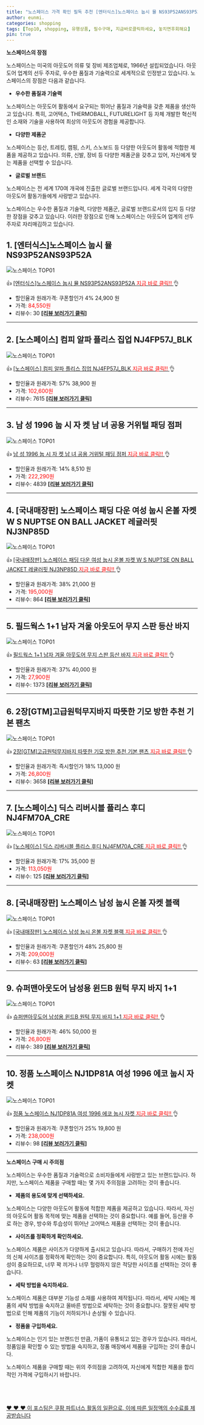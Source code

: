```yaml
---
title: "노스페이스 가격 확인 필독 추천 [엔터식스]노스페이스 눕시 뮬 NS93P52ANS93P52A 비교 장점 구매가이드"
author: eunmi.
categories: shopping
tags: [Top10, shopping, 유행상품, 필수구매, 지금바로클릭하세요, 놓치면후회해요]
pin: true
---
```

**노스페이스의 장점**

노스페이스는 미국의 아웃도어 의류 및 장비 제조업체로, 1966년 설립되었습니다. 아웃도어 업계의 선두 주자로, 우수한 품질과 기술력으로 세계적으로 인정받고 있습니다. 노스페이스의 장점은 다음과 같습니다.

* **우수한 품질과 기술력**

노스페이스는 아웃도어 활동에서 요구되는 뛰어난 품질과 기술력을 갖춘 제품을 생산하고 있습니다. 특히, 고어텍스, THERMOBALL, FUTURELIGHT 등 자체 개발한 혁신적인 소재와 기술을 사용하여 최상의 아웃도어 경험을 제공합니다.

* **다양한 제품군**

노스페이스는 등산, 트레킹, 캠핑, 스키, 스노보드 등 다양한 아웃도어 활동에 적합한 제품을 제공하고 있습니다. 의류, 신발, 장비 등 다양한 제품군을 갖추고 있어, 자신에게 맞는 제품을 선택할 수 있습니다.

* **글로벌 브랜드**

노스페이스는 전 세계 170여 개국에 진출한 글로벌 브랜드입니다. 세계 각국의 다양한 아웃도어 활동가들에게 사랑받고 있습니다.

노스페이스는 우수한 품질과 기술력, 다양한 제품군, 글로벌 브랜드로서의 입지 등 다양한 장점을 갖추고 있습니다. 이러한 장점으로 인해 노스페이스는 아웃도어 업계의 선두 주자로 자리매김하고 있습니다.

   

## 1. [엔터식스]노스페이스 눕시 뮬 NS93P52ANS93P52A

![노스페이스 TOP01](https://thumbnail7.coupangcdn.com/thumbnails/remote/230x230ex/image/vendor_inventory/fd9a/27bd58295ed33bad5a5567bafd73893390fb8f63ae1fe82d041252860ff5.jpg)


👍 [[엔터식스]노스페이스 눕시 뮬 NS93P52ANS93P52A <font color=red> 지금 바로 클릭!! </font> ](https://link.coupang.com/re/AFFSDP?lptag=AF3617701&subid=GithubCoopas&pageKey=7573853470&traceid=V0-153&itemId=19979525104&vendorItemId=87077828394) 👌 


- 할인율과 원래가격: 쿠폰할인가 4%  24,900   원
- 가격: <span style='color:red'>84,550원</span>
- 리뷰수: 30  [**[리뷰 보러가기 클릭]**](https://link.coupang.com/re/AFFSDP?lptag=AF3617701&subid=GithubCoopas&pageKey=7573853470&traceid=V0-153&itemId=19979525104&vendorItemId=87077828394)

---


   

## 2. [노스페이스] 컴피 알파 플리스 집업 NJ4FP57J_BLK

![노스페이스 TOP01](https://thumbnail9.coupangcdn.com/thumbnails/remote/230x230ex/image/vendor_inventory/16d6/3a3b383038e7ac51afaccd6122b81d00b19505750b19ff55681a79bca099.jpg)


👍 [[노스페이스] 컴피 알파 플리스 집업 NJ4FP57J_BLK <font color=red> 지금 바로 클릭!! </font> ](https://link.coupang.com/re/AFFSDP?lptag=AF3617701&subid=GithubCoopas&pageKey=7506132181&traceid=V0-153&itemId=19658149141&vendorItemId=86763984219) 👌 


- 할인율과 원래가격: 57%  38,900   원
- 가격: <span style='color:red'>102,600원</span>
- 리뷰수: 7615  [**[리뷰 보러가기 클릭]**](https://link.coupang.com/re/AFFSDP?lptag=AF3617701&subid=GithubCoopas&pageKey=7506132181&traceid=V0-153&itemId=19658149141&vendorItemId=86763984219)

---


   

## 3. 남 성 1996 눕 시 자 켓 남 녀 공용 거위털 패딩 점퍼

![노스페이스 TOP01](https://thumbnail8.coupangcdn.com/thumbnails/remote/230x230ex/image/vendor_inventory/1d36/02169b66f44467999a3c6be510c16a08471173ad39b54c1249a9cb6254a7.jpg)


👍 [남 성 1996 눕 시 자 켓 남 녀 공용 거위털 패딩 점퍼 <font color=red> 지금 바로 클릭!! </font> ](https://link.coupang.com/re/AFFSDP?lptag=AF3617701&subid=GithubCoopas&pageKey=6850635804&traceid=V0-153&itemId=16318808473&vendorItemId=87699049502) 👌 


- 할인율과 원래가격: 14%  8,510   원
- 가격: <span style='color:red'>222,290원</span>
- 리뷰수: 4839  [**[리뷰 보러가기 클릭]**](https://link.coupang.com/re/AFFSDP?lptag=AF3617701&subid=GithubCoopas&pageKey=6850635804&traceid=V0-153&itemId=16318808473&vendorItemId=87699049502)

---


   

## 4. [국내매장판] 노스페이스 패딩 다운 여성 눕시 온볼 자켓 W S NUPTSE ON BALL JACKET 레귤러핏 NJ3NP85D

![노스페이스 TOP01](https://thumbnail8.coupangcdn.com/thumbnails/remote/230x230ex/image/vendor_inventory/1d36/02169b66f44467999a3c6be510c16a08471173ad39b54c1249a9cb6254a7.jpg)


👍 [[국내매장판] 노스페이스 패딩 다운 여성 눕시 온볼 자켓 W S NUPTSE ON BALL JACKET 레귤러핏 NJ3NP85D <font color=red> 지금 바로 클릭!! </font> ](https://link.coupang.com/re/AFFSDP?lptag=AF3617701&subid=GithubCoopas&pageKey=7515047413&traceid=V0-153&itemId=19699227093&vendorItemId=87543584697) 👌 


- 할인율과 원래가격: 38%  21,000   원
- 가격: <span style='color:red'>195,000원</span>
- 리뷰수: 864  [**[리뷰 보러가기 클릭]**](https://link.coupang.com/re/AFFSDP?lptag=AF3617701&subid=GithubCoopas&pageKey=7515047413&traceid=V0-153&itemId=19699227093&vendorItemId=87543584697)

---


   

## 5. 필드웍스 1+1 남자 겨울 아웃도어 무지 스판 등산 바지

![노스페이스 TOP01](https://thumbnail8.coupangcdn.com/thumbnails/remote/230x230ex/image/vendor_inventory/7cd6/93738242d92aeb3f2158c6d54571eb20d9f32944eb990bf176cfa4382c84.jpg)


👍 [필드웍스 1+1 남자 겨울 아웃도어 무지 스판 등산 바지 <font color=red> 지금 바로 클릭!! </font> ](https://link.coupang.com/re/AFFSDP?lptag=AF3617701&subid=GithubCoopas&pageKey=7707566693&traceid=V0-153&itemId=20652476743&vendorItemId=87725475019) 👌 


- 할인율과 원래가격: 37%  40,000   원
- 가격: <span style='color:red'>27,900원</span>
- 리뷰수: 1373  [**[리뷰 보러가기 클릭]**](https://link.coupang.com/re/AFFSDP?lptag=AF3617701&subid=GithubCoopas&pageKey=7707566693&traceid=V0-153&itemId=20652476743&vendorItemId=87725475019)

---


   

## 6. 2장[GTM]고급원턱무지바지 따뜻한 기모 방한 추천 기본 팬츠

![노스페이스 TOP01](https://thumbnail8.coupangcdn.com/thumbnails/remote/230x230ex/image/vendor_inventory/107d/e3181241030dfe370fb4c8847caa3cf7ba75027eca42e45cc3090bef4e86.jpg)


👍 [2장[GTM]고급원턱무지바지 따뜻한 기모 방한 추천 기본 팬츠 <font color=red> 지금 바로 클릭!! </font> ](https://link.coupang.com/re/AFFSDP?lptag=AF3617701&subid=GithubCoopas&pageKey=7679910056&traceid=V0-153&itemId=20510232512&vendorItemId=87589415937) 👌 


- 할인율과 원래가격: 즉시할인가 18%  13,000   원
- 가격: <span style='color:red'>26,800원</span>
- 리뷰수: 3658  [**[리뷰 보러가기 클릭]**](https://link.coupang.com/re/AFFSDP?lptag=AF3617701&subid=GithubCoopas&pageKey=7679910056&traceid=V0-153&itemId=20510232512&vendorItemId=87589415937)

---


   

## 7. [노스페이스] 딕스 리버시블 플리스 후디 NJ4FM70A_CRE

![노스페이스 TOP01](https://thumbnail9.coupangcdn.com/thumbnails/remote/230x230ex/image/vendor_inventory/22da/40829d7845275c3d2bec34e92348757bd6040905692ca5c639cc4a4b6fb4.jpg)


👍 [[노스페이스] 딕스 리버시블 플리스 후디 NJ4FM70A_CRE <font color=red> 지금 바로 클릭!! </font> ](https://link.coupang.com/re/AFFSDP?lptag=AF3617701&subid=GithubCoopas&pageKey=7490039968&traceid=V0-153&itemId=19584042806&vendorItemId=86691529787) 👌 


- 할인율과 원래가격: 17%  35,000   원
- 가격: <span style='color:red'>113,050원</span>
- 리뷰수: 125  [**[리뷰 보러가기 클릭]**](https://link.coupang.com/re/AFFSDP?lptag=AF3617701&subid=GithubCoopas&pageKey=7490039968&traceid=V0-153&itemId=19584042806&vendorItemId=86691529787)

---


   

## 8. [국내매장판] 노스페이스 남성 눕시 온볼 자켓 블랙

![노스페이스 TOP01](https://thumbnail8.coupangcdn.com/thumbnails/remote/230x230ex/image/vendor_inventory/1d36/02169b66f44467999a3c6be510c16a08471173ad39b54c1249a9cb6254a7.jpg)


👍 [[국내매장판] 노스페이스 남성 눕시 온볼 자켓 블랙 <font color=red> 지금 바로 클릭!! </font> ](https://link.coupang.com/re/AFFSDP?lptag=AF3617701&subid=GithubCoopas&pageKey=7558570618&traceid=V0-153&itemId=19908310462&vendorItemId=87549889336) 👌 


- 할인율과 원래가격: 쿠폰할인가 48%  25,800   원
- 가격: <span style='color:red'>209,000원</span>
- 리뷰수: 63  [**[리뷰 보러가기 클릭]**](https://link.coupang.com/re/AFFSDP?lptag=AF3617701&subid=GithubCoopas&pageKey=7558570618&traceid=V0-153&itemId=19908310462&vendorItemId=87549889336)

---


   

## 9. 슈퍼맨아웃도어 남성용 윈드B 원턱 무지 바지 1+1

![노스페이스 TOP01](https://thumbnail6.coupangcdn.com/thumbnails/remote/230x230ex/image/vendor_inventory/aa73/a295caf8cf61bc5097a7f9aeb34a118d0ba4cd139db3312c3c5a6d40d650.jpg)


👍 [슈퍼맨아웃도어 남성용 윈드B 원턱 무지 바지 1+1 <font color=red> 지금 바로 클릭!! </font> ](https://link.coupang.com/re/AFFSDP?lptag=AF3617701&subid=GithubCoopas&pageKey=267250611&traceid=V0-153&itemId=837848471&vendorItemId=5132868629) 👌 


- 할인율과 원래가격: 46%  50,000   원
- 가격: <span style='color:red'>26,800원</span>
- 리뷰수: 389  [**[리뷰 보러가기 클릭]**](https://link.coupang.com/re/AFFSDP?lptag=AF3617701&subid=GithubCoopas&pageKey=267250611&traceid=V0-153&itemId=837848471&vendorItemId=5132868629)

---


   

## 10. 정품 노스페이스 NJ1DP81A 여성 1996 에코 눕시 자켓

![노스페이스 TOP01](https://thumbnail8.coupangcdn.com/thumbnails/remote/230x230ex/image/vendor_inventory/1d36/02169b66f44467999a3c6be510c16a08471173ad39b54c1249a9cb6254a7.jpg)


👍 [정품 노스페이스 NJ1DP81A 여성 1996 에코 눕시 자켓 <font color=red> 지금 바로 클릭!! </font> ](https://link.coupang.com/re/AFFSDP?lptag=AF3617701&subid=GithubCoopas&pageKey=7582383612&traceid=V0-153&itemId=20018309904&vendorItemId=87553423478) 👌 


- 할인율과 원래가격: 쿠폰할인가 25%  19,800   원
- 가격: <span style='color:red'>238,000원</span>
- 리뷰수: 98  [**[리뷰 보러가기 클릭]**](https://link.coupang.com/re/AFFSDP?lptag=AF3617701&subid=GithubCoopas&pageKey=7582383612&traceid=V0-153&itemId=20018309904&vendorItemId=87553423478)

---
**노스페이스 구매 시 주의점**

노스페이스는 우수한 품질과 기술력으로 소비자들에게 사랑받고 있는 브랜드입니다. 하지만, 노스페이스 제품을 구매할 때는 몇 가지 주의점을 고려하는 것이 좋습니다.

* **제품의 용도에 맞게 선택하세요.**

노스페이스는 다양한 아웃도어 활동에 적합한 제품을 제공하고 있습니다. 따라서, 자신의 아웃도어 활동 목적에 맞는 제품을 선택하는 것이 중요합니다. 예를 들어, 등산을 주로 하는 경우, 방수와 투습성이 뛰어난 고어텍스 제품을 선택하는 것이 좋습니다.

* **사이즈를 정확하게 확인하세요.**

노스페이스 제품은 사이즈가 다양하게 출시되고 있습니다. 따라서, 구매하기 전에 자신의 신체 사이즈를 정확하게 확인하는 것이 중요합니다. 특히, 아웃도어 활동 시에는 활동성이 중요하므로, 너무 꽉 끼거나 너무 헐렁하지 않은 적당한 사이즈를 선택하는 것이 좋습니다.

* **세탁 방법을 숙지하세요.**

노스페이스 제품은 대부분 기능성 소재를 사용하여 제작됩니다. 따라서, 세탁 시에는 제품의 세탁 방법을 숙지하고 올바른 방법으로 세탁하는 것이 중요합니다. 잘못된 세탁 방법으로 인해 제품의 기능이 저하되거나 손상될 수 있습니다.

* **정품을 구입하세요.**

노스페이스는 인기 있는 브랜드인 만큼, 가품이 유통되고 있는 경우가 있습니다. 따라서, 정품임을 확인할 수 있는 방법을 숙지하고, 정품 매장에서 제품을 구입하는 것이 좋습니다.

노스페이스 제품을 구매할 때는 위의 주의점을 고려하여, 자신에게 적합한 제품을 합리적인 가격에 구입하시기 바랍니다.<br><br><br><br><br> [ ❤ ❤ ❤ 이 포스팅은 쿠팡 파트너스 활동의 일환으로, 이에 따른 일정액의 수수료를 제공받습니다](https://link.coupang.com/a/bcEFyh)